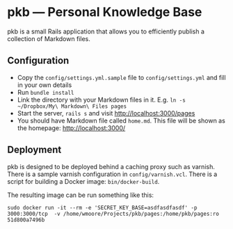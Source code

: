 # pkb — Personal Knowledge Base

pkb is a small Rails application that allows you to efficiently publish a 
collection of Markdown files.

## Configuration

* Copy the `config/settings.yml.sample` file to `config/settings.yml` and fill
  in your own details
* Run `bundle install`
* Link the directory with your Markdown files in it. E.g. `ln -s ~/Dropbox/My\ Markdown\ Files pages`
* Start the server, `rails s` and visit [http://localhost:3000/pages](http://localhost:3000/pages)
* You should have Markdown file called `home.md`. This file will be shown as
  the homepage: [http://localhost:3000/](http://localhost:3000/)

## Deployment

pkb is designed to be deployed behind a caching proxy such as varnish. There is
a sample varnish configuration in `config/varnish.vcl`. There is a script for
building a Docker image: `bin/docker-build`.

The resulting image can be run something like this:

    sudo docker run -it --rm -e 'SECRET_KEY_BASE=asdfasdfasdf' -p 3000:3000/tcp  -v /home/wmoore/Projects/pkb/pages:/home/pkb/pages:ro 51d800a7496b
